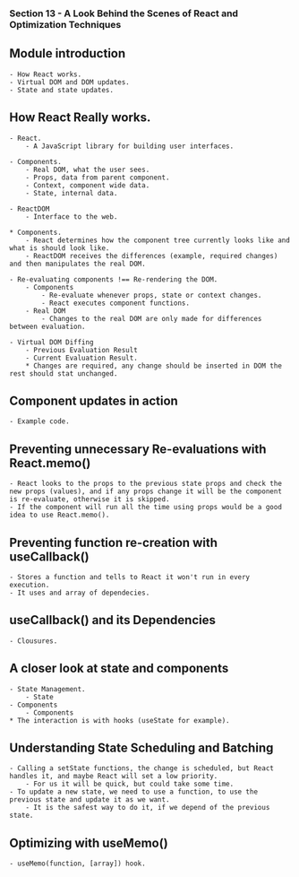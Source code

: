 ### Section 13 - A Look Behind the Scenes of React and Optimization Techniques

## Module introduction

    - How React works.
    - Virtual DOM and DOM updates.
    - State and state updates.

## How React Really works.

    - React.
        - A JavaScript library for building user interfaces.

    - Components.
        - Real DOM, what the user sees.
        - Props, data from parent component.
        - Context, component wide data.
        - State, internal data.

    - ReactDOM
        - Interface to the web.

    * Components.
        - React determines how the component tree currently looks like and what is should look like.
        - ReactDOM receives the differences (example, required changes) and then manipulates the real DOM.

    - Re-evaluating components !== Re-rendering the DOM.
        - Components
            - Re-evaluate whenever props, state or context changes.
            - React executes component functions.
        - Real DOM
            - Changes to the real DOM are only made for differences between evaluation.

    - Virtual DOM Diffing
        - Previous Evaluation Result
        - Current Evaluation Result.
        * Changes are required, any change should be inserted in DOM the rest should stat unchanged.

## Component updates in action

    - Example code.

## Preventing unnecessary Re-evaluations with React.memo()

    - React looks to the props to the previous state props and check the new props (values), and if any props change it will be the component is re-evaluate, otherwise it is skipped.
    - If the component will run all the time using props would be a good idea to use React.memo().

## Preventing function re-creation with useCallback()

    - Stores a function and tells to React it won't run in every execution.
    - It uses and array of dependecies.

## useCallback() and its Dependencies

    - Clousures.

## A closer look at state and components

    - State Management.
        - State
    - Components
        - Components
    * The interaction is with hooks (useState for example).

## Understanding State Scheduling and Batching

    - Calling a setState functions, the change is scheduled, but React handles it, and maybe React will set a low priority.
        - For us it will be quick, but could take some time.
    - To update a new state, we need to use a function, to use the previous state and update it as we want.
        - It is the safest way to do it, if we depend of the previous state.

## Optimizing with useMemo()

    - useMemo(function, [array]) hook.
